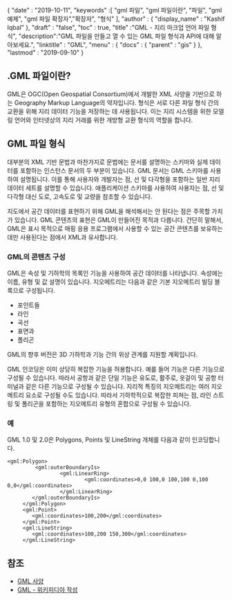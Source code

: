 {
  "date" : "2019-10-11",
  "keywords" :[ "gml 파일", "gml 파일이란", "파일", "gml 예제", "gml 파일 확장자","확장자", "형식" ],
  "author" : {
    "display_name" : "Kashif Iqbal"
},
  "draft" : "false",
  "toc" : true,
  "title" :"GML - 지리 마크업 언어 파일 형식",
  "description":"GML 파일을 만들고 열 수 있는 GML 파일 형식과 API에 대해 알아보세요.",
  "linktitle" : "GML",
  "menu" : {
    "docs" : {
      "parent" : "gis"
}
},
  "lastmod" : "2019-09-10"
}

## .GML 파일이란?

GML은 OGC(Open Geospatial Consortium)에서 개발한 XML 사양을 기반으로 하는 Geography Markup Language의 약자입니다. 형식은 서로 다른 파일 형식 간의 교환을 위해 지리 데이터 기능을 저장하는 데 사용됩니다. 이는 지리 시스템을 위한 모델링 언어와 인터넷상의 지리 거래를 위한 개방형 교환 형식의 역할을 합니다.

## GML 파일 형식 ##

대부분의 XML 기반 문법과 마찬가지로 문법에는 문서를 설명하는 스키마와 실제 데이터를 포함하는 인스턴스 문서의 두 부분이 있습니다. GML 문서는 GML 스키마를 사용하여 설명됩니다. 이를 통해 사용자와 개발자는 점, 선 및 다각형을 포함하는 일반 지리 데이터 세트를 설명할 수 있습니다. 애플리케이션 스키마를 사용하여 사용자는 점, 선 및 다각형 대신 도로, 고속도로 및 교량을 참조할 수 있습니다.

지도에서 공간 데이터를 표현하기 위해 GML을 해석해서는 안 된다는 점은 주목할 가치가 있습니다. GML 콘텐츠의 표현은 GML이 만들어진 목적과 다릅니다. 간단히 말해서, GML은 표시 목적으로 매핑 응용 프로그램에서 사용할 수 있는 공간 콘텐츠를 보유하는 데만 사용된다는 점에서 XML과 유사합니다.

### GML의 콘텐츠 구성 ###

GML은 속성 및 기하학의 목록인 기능을 사용하여 공간 데이터를 나타냅니다. 속성에는 이름, 유형 및 값 설명이 있습니다. 지오메트리는 다음과 같은 기본 지오메트리 빌딩 블록으로 구성됩니다.

* 포인트들
* 라인
* 곡선
* 표면과
* 폴리곤

GML의 향후 버전은 3D 기하학과 기능 간의 위상 관계를 지원할 계획입니다.

GML 인코딩은 이미 상당히 복잡한 기능을 허용합니다. 예를 들어 기능은 다른 기능으로 구성될 수 있습니다. 따라서 공항과 같은 단일 기능은 유도로, 활주로, 옷걸이 및 공항 터미널과 같은 다른 기능으로 구성될 수 있습니다. 지리적 특징의 지오메트리는 여러 지오메트리 요소로 구성될 수도 있습니다. 따라서 기하학적으로 복잡한 피쳐는 점, 라인 스트링 및 폴리곤을 포함하는 지오메트리 유형의 혼합으로 구성될 수 있습니다.

### 예 ###

GML 1.0 및 2.0은 Polygons, Points 및 LineString 개체를 다음과 같이 인코딩합니다.

```
<gml:Polygon>
         <gml:outerBoundaryIs>
                 <gml:LinearRing>
                         <gml:coordinates>0,0 100,0 100,100 0,100 0,0</gml:coordinates>
                 </gml:LinearRing>
        </gml:outerBoundaryIs>
     </gml:Polygon>
     <gml:Point>
        <gml:coordinates>100,200</gml:coordinates>
     </gml:Point>
     <gml:LineString>
        <gml:coordinates>100,200 150,300</gml:coordinates>
     </gml:LineString>
```

## 참조 ##

* [GML 사양](https://www.ogc.org/standard/gml/)
* [GML - 위키피디아 작성](https://en.wikipedia.org/wiki/Geography_Markup_Language)


